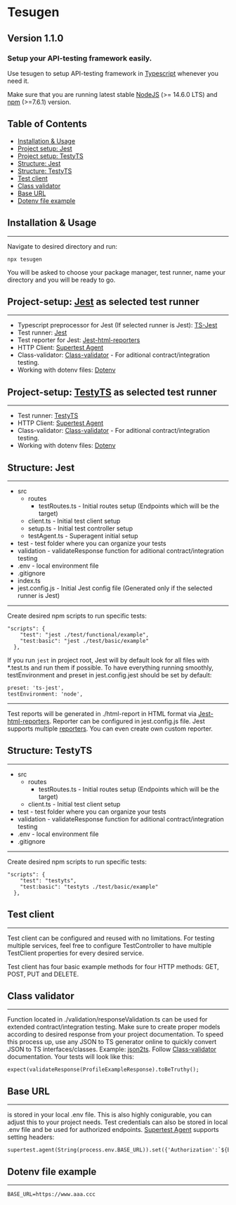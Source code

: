 # **Tesugen**
## Version 1.1.0
### Setup your API-testing framework easily.

Use tesugen to setup API-testing framework in [Typescript](https://www.typescriptlang.org/) whenever you need it.

Make sure that you are running latest stable [NodeJS](https://nodejs.org/en/) (>= 14.6.0 LTS) and [npm](https://docs.npmjs.com/cli/v7/configuring-npm/install) (>=7.6.1) version.
## Table of Contents  
- [Installation & Usage](#installation-&-usage)
- [Project setup: Jest](#project-setup-jest)
- [Project setup: TestyTS](#project-setup-testyts)  
- [Structure: Jest](#structure-jest) 
- [Structure: TestyTS](#structure-testyts) 
- [Test client](#test-client)
- [Class validator](#class-validator)
- [Base URL](#base-URL)
- [Dotenv file example](#dotenv-file-example)

## Installation & Usage
---
Navigate to desired directory and run:

```npx tesugen```

You will be asked to choose your package manager, test runner, name your directory and you will be ready to go.

## Project-setup: [Jest](https://jestjs.io/) as selected test runner
---
* Typescript preprocessor for Jest (If selected runner is Jest): [TS-Jest](https://www.npmjs.com/package/ts-jest)
* Test runner: [Jest](https://jestjs.io/)
* Test reporter for Jest: [Jest-html-reporters](https://www.npmjs.com/package/jest-html-reporters)
* HTTP Client: [Supertest Agent](https://www.npmjs.com/package/supertest)
* Class-validator: [Class-validator](https://www.npmjs.com/package/class-validator) - For aditional contract/integration testing.
* Working with dotenv files: [Dotenv](https://www.npmjs.com/package/dotenv)

## Project-setup: [TestyTS](https://testy.github.io/) as selected test runner
---
* Test runner: [TestyTS](https://testy.github.io/)
* HTTP Client: [Supertest Agent](https://www.npmjs.com/package/supertest)
* Class-validator: [Class-validator](https://www.npmjs.com/package/class-validator) - For aditional contract/integration testing.
* Working with dotenv files: [Dotenv](https://www.npmjs.com/package/dotenv)

## Structure: Jest
---
- src
    - routes
        - testRoutes.ts - Initial routes setup (Endpoints which will be the target)
    - client.ts - Initial test client setup
    - setup.ts - Initial test controller setup
    - testAgent.ts - Superagent initial setup
- test - test folder where you can organize your tests
- validation - validateResponse function for aditional contract/integration testing
- .env - local environment file
- .gitignore
- index.ts
- jest.config.js - Initial Jest config file (Generated only if the selected runner is Jest)

---
Create desired npm scripts to run specific tests: 
```
"scripts": {
    "test": "jest ./test/functional/example",
    "test:basic": "jest ./test/basic/example"
  },
```
If you run ```jest``` in project root, Jest will by default look for all files with *.test.ts and run them if possible.
To have everything running smoothly, testEnvironment and preset in jest.config.jest should be set by default:

````
preset: 'ts-jest',
testEnvironment: 'node',
````
---

Test reports will be generated in ./html-report in HTML format via [Jest-html-reporters](https://www.npmjs.com/package/jest-html-reporters). Reporter can be configured in jest.config.js file. Jest supports multiple [reporters](https://jestjs.io/docs/configuration#reporters-arraymodulename--modulename-options). You can even create own custom reporter.

## Structure: TestyTS
---
- src
    - routes
        - testRoutes.ts - Initial routes setup (Endpoints which will be the target)
    - client.ts - Initial test client setup
- test - test folder where you can organize your tests
- validation - validateResponse function for aditional contract/integration testing
- .env - local environment file
- .gitignore

---
Create desired npm scripts to run specific tests: 
```
"scripts": {
    "test": "testyts",
    "test:basic": "testyts ./test/basic/example"
  },
```
## Test client
---
Test client can be configured and reused with no limitations. For testing multiple services, feel free to configure TestController to have multiple TestClient properties for every desired service.

Test client has four basic example methods for four HTTP methods: GET, POST, PUT and DELETE. 
## Class validator
---
Function located in ./validation/responseValidation.ts can be used for extended contract/integration testing. Make sure to create proper models according to desired response from your project documentation. To speed this process up, use any JSON to TS generator online to quickly convert JSON to TS interfaces/classes. Example: [json2ts](http://json2ts.com/). Follow [Class-validator](https://www.npmjs.com/package/class-validator) documentation. Your tests will look like this: 
```
expect(validateResponse(ProfileExampleResponse).toBeTruthy();
```

## Base URL
---
is stored in your local .env file. This is also highly conigurable, you can adjust this to your project needs. Test credentials can also be stored in local .env file and be used for authorized endpoints. [Supertest Agent](https://www.npmjs.com/package/supertest) supports setting headers: 
```
supertest.agent(String(process.env.BASE_URL)).set({'Authorization':`${bearerToken}`}); 
```

## Dotenv file example
---
```
BASE_URL=https://www.aaa.ccc
```
